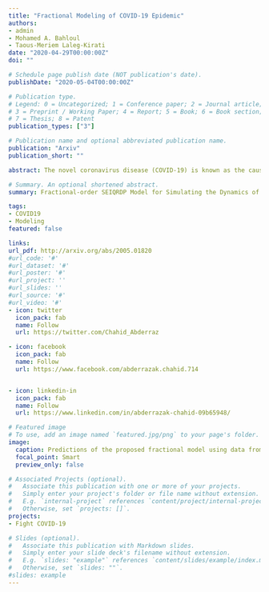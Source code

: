 ```yaml
---
title: "Fractional Modeling of COVID-19 Epidemic"
authors:
- admin
- Mohamed A. Bahloul
- Taous-Meriem Laleg-Kirati
date: "2020-04-29T00:00:00Z"
doi: ""

# Schedule page publish date (NOT publication's date).
publishDate: "2020-05-04T00:00:00Z"

# Publication type.
# Legend: 0 = Uncategorized; 1 = Conference paper; 2 = Journal article;
# 3 = Preprint / Working Paper; 4 = Report; 5 = Book; 6 = Book section;
# 7 = Thesis; 8 = Patent
publication_types: ["3"]

# Publication name and optional abbreviated publication name.
publication: "Arxiv"
publication_short: ""

abstract: The novel coronavirus disease (COVID-19) is known as the causative virus of outbreak pneumonia initially recognized in the mainland of China, late December 2019. COVID-19 reaches out to many countries in the world, and the number of daily cases continues to increase rapidly. In order to simulate, track, and forecast the trend of the virus spread, several mathematical and statistical models have been developed. \textit{Susceptible-Exposed-Infected-Quarantined-Recovered-Death-Insusceptible (SEIQRDP)} model is one of the most promising dynamic systems that has been proposed for estimating the transmissibility of the COVID-19. In the present study, we propose a Fractional-order SEIQRDP model to analyze the  COVID-19 epidemic. The Fractional-order paradigm offers a flexible, appropriate, and reliable framework for pandemic growth characterization. In fact, fractional-order operator is not local and consider the memory of the variables. Hence, it takes into account the sub-diffusion process of confirmed and recovered cases growth. The results of the validation of the model using real COVID-19 data are presented, and the pertinence of the proposed model to analyze, understand and predict the epidemic is discussed.

# Summary. An optional shortened abstract.
summary: Fractional-order SEIQRDP Model for Simulating the Dynamics of COVID-19 Epidemic.

tags:
- COVID19
- Modeling
featured: false

links:
url_pdf: http://arxiv.org/abs/2005.01820
#url_code: '#'
#url_dataset: '#'
#url_poster: '#'
#url_project: ''
#url_slides: ''
#url_source: '#'
#url_video: '#'
- icon: twitter
  icon_pack: fab
  name: Follow
  url: https://twitter.com/Chahid_Abderraz

- icon: facebook
  icon_pack: fab
  name: Follow
  url: https://www.facebook.com/abderrazak.chahid.714


- icon: linkedin-in
  icon_pack: fab
  name: Follow
  url: https://www.linkedin.com/in/abderrazak-chahid-09b65948/

# Featured image
# To use, add an image named `featured.jpg/png` to your page's folder.
image:
  caption: Predictions of the proposed fractional model using data from China.
  focal_point: Smart
  preview_only: false

# Associated Projects (optional).
#   Associate this publication with one or more of your projects.
#   Simply enter your project's folder or file name without extension.
#   E.g. `internal-project` references `content/project/internal-project/index.md`.
#   Otherwise, set `projects: []`.
projects:
- Fight COVID-19

# Slides (optional).
#   Associate this publication with Markdown slides.
#   Simply enter your slide deck's filename without extension.
#   E.g. `slides: "example"` references `content/slides/example/index.md`.
#   Otherwise, set `slides: ""`.
#slides: example
---
```

